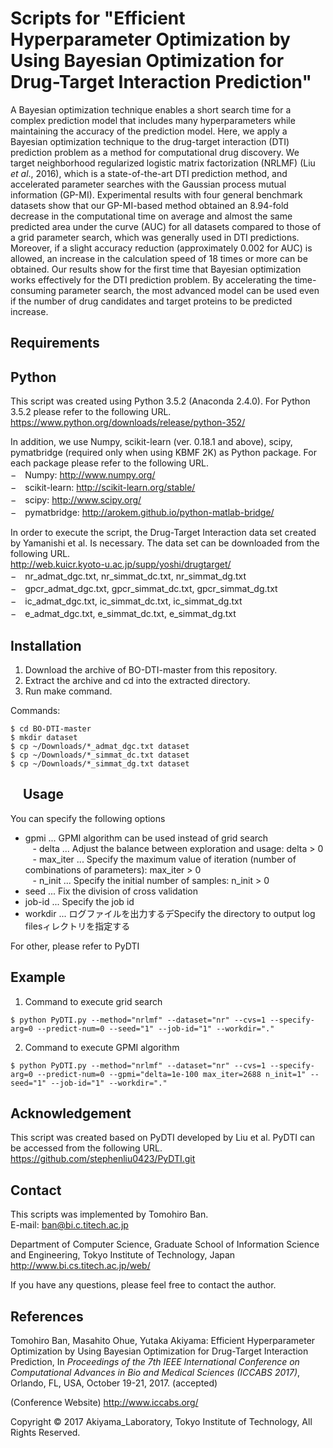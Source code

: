 # Scripts for "Efficient Hyperparameter Optimization by Using Bayesian Optimization for Drug-Target Interaction Prediction"

A Bayesian optimization technique enables a short search time for a complex prediction model that includes many hyperparameters while maintaining the accuracy of the prediction model. Here, we apply a Bayesian optimization technique to the drug-target interaction (DTI) prediction problem as a method for computational drug discovery. We target neighborhood regularized logistic matrix factorization (NRLMF) (Liu _et al_., 2016), which is a state-of-the-art DTI prediction method, and accelerated parameter searches with the Gaussian process mutual information (GP-MI). Experimental results with four general benchmark datasets show that our GP-MI-based method obtained an 8.94-fold decrease in the computational time on average and almost the same predicted area under the curve (AUC) for all datasets compared to those of a grid parameter search, which was generally used in DTI predictions. Moreover, if a slight accuracy reduction (approximately 0.002 for AUC) is allowed, an increase in the calculation speed of 18 times or more can be obtained. Our results show for the first time that Bayesian optimization works effectively for the DTI prediction problem. By accelerating the time-consuming parameter search, the most advanced model can be used even if the number of drug candidates and target proteins to be predicted increase.


Requirements
------------

## Python
This script was created using Python 3.5.2 (Anaconda 2.4.0). For Python 3.5.2 please refer to the following URL.<br>
https://www.python.org/downloads/release/python-352/<br>

In addition, we use Numpy, scikit-learn (ver. 0.18.1 and above), scipy, pymatbridge (required only when using KBMF 2K) as Python package. For each package please refer to the following URL.<br>
−　Numpy: http://www.numpy.org/<br>
−　scikit-learn: http://scikit-learn.org/stable/<br>
−　scipy: http://www.scipy.org/<br>
−　pymatbridge: http://arokem.github.io/python-matlab-bridge/<br>

In order to execute the script, the Drug-Target Interaction data set created by Yamanishi et al. Is necessary. The data set can be downloaded from the following URL.<br>
http://web.kuicr.kyoto-u.ac.jp/supp/yoshi/drugtarget/<br>
−　nr_admat_dgc.txt, nr_simmat_dc.txt, nr_simmat_dg.txt<br>
−　gpcr_admat_dgc.txt, gpcr_simmat_dc.txt, gpcr_simmat_dg.txt<br>
−　ic_admat_dgc.txt, ic_simmat_dc.txt, ic_simmat_dg.txt<br>
−　e_admat_dgc.txt, e_simmat_dc.txt, e_simmat_dg.txt<br>

Installation
------------
1. Download the archive of BO-DTI-master from this repository.
2. Extract the archive and cd into the extracted directory.
3. Run make command.

Commands:

    $ cd BO-DTI-master
    $ mkdir dataset
    $ cp ~/Downloads/*_admat_dgc.txt dataset
    $ cp ~/Downloads/*_simmat_dc.txt dataset
    $ cp ~/Downloads/*_simmat_dg.txt dataset

    
Usage
-----
You can specify the following options<br>
- gpmi ... GPMI algorithm can be used instead of grid search<br>
    - delta ... Adjust the balance between exploration and usage: delta > 0<br>
    - max_iter ... Specify the maximum value of iteration (number of combinations of parameters): max_iter > 0<br>
    - n_init ... Specify the initial number of samples: n_init > 0<br>
- seed ... Fix the division of cross validation
- job-id ... Specify the job id
- workdir ... ログファイルを出力するデSpecify the directory to output log filesィレクトリを指定する

For other, please refer to PyDTI


Example
-------
1. Command to execute grid search
```shell
$ python PyDTI.py --method="nrlmf" --dataset="nr" --cvs=1 --specify-arg=0 --predict-num=0 --seed="1" --job-id="1" --workdir="."
```

2. Command to execute GPMI algorithm
```shell
$ python PyDTI.py --method="nrlmf" --dataset="nr" --cvs=1 --specify-arg=0 --predict-num=0 --gpmi="delta=1e-100 max_iter=2688 n_init=1" --seed="1" --job-id="1" --workdir="."
```

Acknowledgement
---------------
This script was created based on PyDTI developed by Liu et al. PyDTI can be accessed from the following URL.<br>
https://github.com/stephenliu0423/PyDTI.git<br>

Contact
-------
This scripts was implemented by Tomohiro Ban.<br>
E-mail: ban@bi.c.titech.ac.jp

Department of Computer Science, Graduate School of Information Science and Engineering, Tokyo Institute of Technology, Japan<br>
http://www.bi.cs.titech.ac.jp/web/

If you have any questions, please feel free to contact the author.

References
----------
Tomohiro Ban, Masahito Ohue, Yutaka Akiyama: Efficient Hyperparameter Optimization by Using Bayesian Optimization for Drug-Target Interaction Prediction, In _Proceedings of the 7th IEEE International Conference on Computational Advances in Bio and Medical Sciences (ICCABS 2017)_, Orlando, FL, USA, October 19-21, 2017. (accepted) 

(Conference Website) http://www.iccabs.org/


Copyright © 2017 Akiyama_Laboratory, Tokyo Institute of Technology, All Rights Reserved.  
